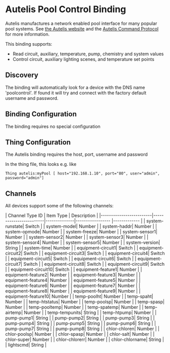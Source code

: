 # Autelis Pool Control Binding

Autelis manufactures a network enabled pool interface for many popular pool systems.  See [the Autelis website](http://www.autelis.com) and the  [Autelis Command Protocol](http://www.autelis.com/wiki/index.php?title=Pool_Control_(PI)_HTTP_Command_Reference) for more information.

This binding supports:
* Read circuit, auxiliary, temperature, pump, chemistry and system values  
* Control circuit, auxiliary lighting scenes, and temperature set points


## Discovery

The binding will automatically look for a device with the DNS name 'poolcontrol'.  If found it will try and connect with the factory default username and password.

## Binding Configuration

The binding requires no special configuration

## Thing Configuration

The Autelis binding requires the host, port, username and password
 
In the thing file, this looks e.g. like
```
Thing autelis:myPool [ host="192.168.1.10", port="80", user="admin", password="admin"]
```

## Channels

All devices support some of the following channels:

| Channel Type ID         | Item Type    | Description  |
|-------------------------|------------------------|--------------|----------------- |------------- |
| system-runstate| Switch       |
| system-model| Number       |
| system-haddr| Number       |
| system-opmode| Number       |
| system-freeze| Number       |
| system-sensor1| Number       |
| system-sensor2| Number       |
| system-sensor3| Number       |
| system-sensor4| Number       |
| system-sensor5| Number       |
| system-version| String       |
| system-time| Number       |
| equipment-circuit1| Switch       |
| equipment-circuit2| Switch       |
| equipment-circuit3| Switch       |
| equipment-circuit4| Switch       |
| equipment-circuit5| Switch       |
| equipment-circuit6| Switch       |
| equipment-circuit7| Switch       |
| equipment-circuit8| Switch       |
| equipment-circuit9| Switch       |
| equipment-circuit10| Switch       |
| equipment-feature1| Number       |
| equipment-feature2| Number       |
| equipment-feature3| Number       |
| equipment-feature4| Number       |
| equipment-feature5| Number       |
| equipment-feature6| Number       |
| equipment-feature7| Number       |
| equipment-feature8| Number       |
| equipment-feature9| Number       |
| equipment-feature10| Number       |
| temp-poolht| Number       |
| temp-spaht| Number       |
| temp-htstatus| Number       |
| temp-poolsp| Number       |
| temp-spasp| Number       |
| temp-pooltemp| Number       |
| temp-spatemp| Number       |
| temp-airtemp| Number       |
| temp-tempunits| String       |
| temp-htpump| Number       |
| pump-pump1| String       |
| pump-pump2| String       |
| pump-pump3| String       |
| pump-pump4| String       |
| pump-pump5| String       |
| pump-pump6| String       |
| pump-pump7| String       |
| pump-pump8| String       |
| chlor-chloren| Number       |
| chlor-poolsp| Number       |
| chlor-spasp| Number       |
| chlor-salt| Number       |
| chlor-super| Number       |
| chlor-chlorerr| Number       |
| chlor-chlorname| String       |
| lightscmd| String       |
